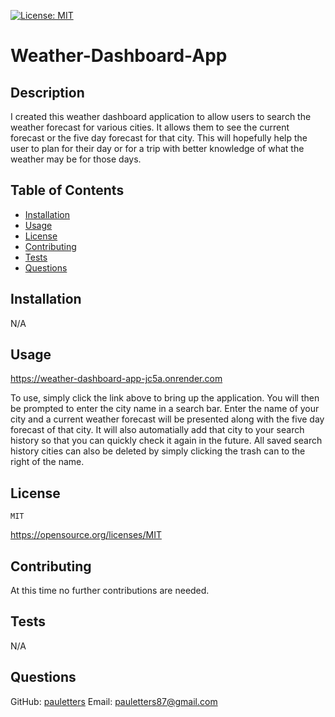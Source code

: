 [![License: MIT](https://img.shields.io/badge/License-MIT-yellow.svg)](https://opensource.org/licenses/MIT)

# Weather-Dashboard-App

## Description
I created this weather dashboard application to allow users to search the weather forecast for various cities. It allows them to see the current forecast or the five day forecast for that city. This will hopefully help the user to plan for their day or for a trip with better knowledge of what the weather may be for those days.

## Table of Contents
- [Installation](#installation)
- [Usage](#usage)
- [License](#license)
- [Contributing](#contributing)
- [Tests](#tests)
- [Questions](#questions)

## Installation
N/A

## Usage

https://weather-dashboard-app-jc5a.onrender.com

To use, simply click the link above to bring up the application. You will then be prompted to enter the city name in a search bar.  Enter the name of your city and a current weather forecast will be presented along with the five day forecast of that city. It will also automatially add that city to your search history so that you can quickly check it again in the future. All saved search history cities can also be deleted by simply clicking the trash can to the right of the name.


  ## License
    MIT
    
  https://opensource.org/licenses/MIT



## Contributing
At this time no further contributions are needed.

## Tests
N/A

## Questions
GitHub: [pauletters](https://github.com/pauletters)
Email: pauletters87@gmail.com
